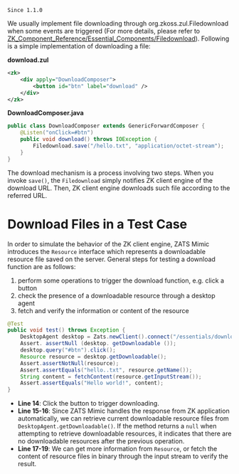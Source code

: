 

`Since 1.1.0`

We usually implement file downloading through
<javadoc>org.zkoss.zul.Filedownload</javadoc> when some events are
triggered (For more details, please refer to
[ZK_Component_Reference/Essential_Components/Filedownload]({{site.baseurl}}/zk_component_ref/essential_components/filedownload)). Following is a simple implementation of downloading a file:

**download.zul**

```xml
<zk>
    <div apply="DownloadComposer">
        <button id="btn" label="download" />
    </div>
</zk>
```

**DownloadComposer.java**

```java
public class DownloadComposer extends GenericForwardComposer {
    @Listen("onClick=#btn")
    public void download() throws IOException {
        Filedownload.save("/hello.txt", "application/octet-stream");
    }
}
```

The download mechanism is a process involving two steps. When you invoke
`save()`, the `Filedownload` simply notifies ZK client engine of the
download URL. Then, ZK client engine downloads such file according to
the referred URL.


# Download Files in a Test Case

In order to simulate the behavior of the ZK client engine, ZATS Mimic
introduces the `Resource` interface which represents a downloadable
resource file saved on the server. General steps for testing a download
function are as follows:

1.  perform some operations to trigger the download function, e.g. click
    a button
2.  check the presence of a downloadable resource through a desktop
    agent
3.  fetch and verify the information or content of the resource

```java
@Test
public void test() throws Exception {
    DesktopAgent desktop = Zats.newClient().connect("/essentials/download.zul");
    Assert. assertNull (desktop. getDownloadable ());
    desktop.query("#btn").click();
    Resource resource = desktop.getDownloadable();
    Assert.assertNotNull(resource);
    Assert.assertEquals("hello..txt", resource.getName());
    String content = fetchContent(resource.getInputStream());
    Assert.assertEquals("Hello world!", content);
}
```

- **Line 14**: Click the button to trigger downloading.
- **Line 15-16**: Since ZATS Mimic handles the response from ZK
  application automatically, we can retrieve current downloadable
  resource files from `DesktopAgent.getDownloadable()`. If the method
  returns a `null` when attempting to retrieve downloadable resources,
  it indicates that there are no downloadable resources after the
  previous operation.
- **Line 17-19**: We can get more information from `Resource`, or fetch
  the content of resource files in binary through the input stream to
  verify the result.



